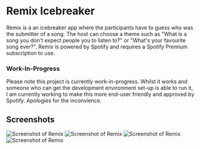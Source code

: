 # Remix Icebreaker
Remix is a an icebreaker app where the participants have to guess who was the submitter of a song. The host can choose a theme such as "What is a song you don't expect people you to listen to?" or "What's your favourite song ever?". Remix is powered by Spotify and requires a Spotify Premium subscription to use.

### Work-In-Progress
Please note this project is currently work-in-progress. Whilst it works and someone who can get the development environment set-up is able to run it, I am currently working to make this more end-user friendly and approved by Spotify. Apologies for the inconvience.

## Screenshots
![Screenshot of Remix](https://user-images.githubusercontent.com/34782021/233660921-4f35fdd9-3fec-47c5-9eff-492068fd36ee.png)
![Screenshot of Remix](https://user-images.githubusercontent.com/34782021/233659165-9627ea96-3428-454f-a577-46e6fa15bc78.png)
![Screenshot of Remix](https://user-images.githubusercontent.com/34782021/233659300-cea8eed7-dc30-4cc4-a318-b7ce72f8756a.png)
![Screenshot of Remix](https://user-images.githubusercontent.com/34782021/233659198-8e1b7ebd-c61d-4408-a2b4-7dbe550f0240.png)

